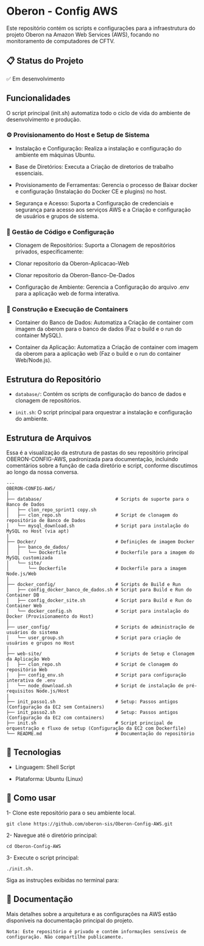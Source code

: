 # Oberon - Config AWS

Este repositório contém os scripts e configurações para a infraestrutura do projeto Oberon na Amazon Web Services (AWS), focando no monitoramento de computadores de CFTV.

## 📋 Status do Projeto
✅ Em desenvolvimento

## Funcionalidades
O script principal (init.sh) automatiza todo o ciclo de vida do ambiente de desenvolvimento e produção.

### ⚙️ Provisionamento do Host e Setup de Sistema
- Instalação e Configuração: Realiza a instalação e configuração do ambiente em máquinas Ubuntu.

- Base de Diretórios: Executa a Criação de diretorios de trabalho essenciais.

- Provisionamento de Ferramentas: Gerencia o processo de Baixar docker e configuração (Instalação do Docker CE e plugins) no host.

- Segurança e Acesso: Suporta a Configuração de credenciais e segurança para acesso aos serviços AWS e a Criação e configuração de usuários e grupos de sistema.

### 💾 Gestão de Código e Configuração
- Clonagem de Repositórios: Suporta a Clonagem de repositórios privados, especificamente:

- Clonar repositorio da Oberon-Aplicacao-Web

- Clonar repositorio da Oberon-Banco-De-Dados

- Configuração de Ambiente: Gerencia a Configuração do arquivo .env para a aplicação web de forma interativa.

### 🐳 Construção e Execução de Containers
- Container do Banco de Dados: Automatiza a Criação de container com imagem da oberom para o banco de dados (Faz o build e o run do container MySQL).

- Container da Aplicação: Automatiza a Criação de container com imagem da oberom para a aplicação web (Faz o build e o run do container Web/Node.js).

##  Estrutura do Repositório
- `database/`: Contém os scripts de configuração do banco de dados e clonagem de repositórios.

- `init.sh`: O script principal para orquestrar a instalação e configuração do ambiente.

## Estrutura de Arquivos

Essa é a visualização da estrutura de pastas do seu repositório principal OBERON-CONFIG-AWS, padronizada para documentação, incluindo comentários sobre a função de cada diretório e script, conforme discutimos ao longo da nossa conversa.

    ---
    OBERON-CONFIG-AWS/
    │
    ├── database/ 					        # Scripts de suporte para o Banco de Dados
    │   ├── clon_repo_sprint1 copy.sh 	
    │   ├── clon_repo.sh 			        # Script de clonagem do repositório de Banco de Dados
    │   └── mysql_download.sh 		        # Script para instalação do MySQL no Host (via apt)
    │
    ├── Docker/ 					        # Definições de imagem Docker
    │   ├── banco_de_dados/
    │   │   └── Dockerfile 			        # Dockerfile para a imagem do MySQL customizada
    │   └── site/
    │       └── Dockerfile 			        # Dockerfile para a imagem Node.js/Web
    │
    ├── docker_config/ 				        # Scripts de Build e Run 
    │   ├── config_docker_banco_de_dados.sh # Script para Build e Run do Container DB
    │   ├── config_docker_site.sh 	        # Script para Build e Run do Container Web
    │   └── docker_config.sh 		        # Script para instalação do Docker (Provisionamento do Host)
    │
    ├── user_config/ 				        # Scripts de administração de usuários do sistema
    │   └── user_group.sh 			        # Script para criação de usuários e grupos no Host
    │
    ├── web-site/ 					        # Scripts de Setup e Clonagem da Aplicação Web
    │   ├── clon_repo.sh 			        # Script de clonagem do repositório Web
    │   ├── config_env.sh 			        # Script para configuração interativa de .env 
    │   └── node_download.sh 		        # Script de instalação de pré-requisitos Node.js/Host
    │
    ├── init_passo1.sh 				        # Setup: Passos antigos (Configuração da EC2 sem Containers)
    ├── init_passo2.sh 				        # Setup: Passos antigos (Configuração da EC2 com containers)
    ├── init.sh 					        # Script principal de orquestração e fluxo de setup (Configuração da EC2 com Dockerfile)
    └── README.md 					        # Documentação do repositório

## 🚀 Tecnologias
- Linguagem: Shell Script

- Plataforma: Ubuntu (Linux)

## 📌 Como usar
1- Clone este repositório para o seu ambiente local.

    git clone https://github.com/oberon-sis/Oberon-Config-AWS.git
    

2- Navegue até o diretório principal: 

    cd Oberon-Config-AWS

3- Execute o script principal: 

    ./init.sh.

Siga as instruções exibidas no terminal para: 



## 📖 Documentação
Mais detalhes sobre a arquitetura e as configurações na AWS estão disponíveis na documentação principal do projeto.

`Nota: Este repositório é privado e contém informações sensíveis de configuração. Não compartilhe publicamente.`


